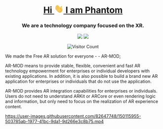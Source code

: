 # <h1 align="center">[Hi <img src="https://raw.githubusercontent.com/ABSphreak/ABSphreak/master/gifs/Hi.gif" width="30px"> I am Phantom](https://pphantomsxr.com/) </h1>
<h3 align="center">We are a technology company focused on the XR.</h3>

<div align="center">

[<img height="30" src="https://img.shields.io/badge/twitter-%231DA1F2.svg?&style=for-the-badge&logo=twitter&logoColor=white" />][twitter]
[<img height="30" src = "https://img.shields.io/badge/Youtube-%23E4405F.svg?&style=for-the-badge&logo=Youtube&logoColor=white">][Youtube] 

![Visitor Count](https://profile-counter.glitch.me/{Phantomxm2021}/count.svg)
  

</div>



We made the Free AR solution for everyone - - AR-MOD; 

AR-MOD means to provide stable, flexible, convenient and fast AR technology empowerment for enterprises or individual developers with existing applications. In addition, it is also possible to build a brand new AR application for enterprises or individuals that do not use the application.

AR-MOD provides AR integration capabilities for enterprises or individuals. Users do not need to understand ARKit or ARCore or even rendering logic and information, but only need to focus on the realization of AR experience content.

https://user-images.githubusercontent.com/82647748/150115955-503785ab-1977-41bc-9da1-9d266e3c8b75.mp4






[twitter]: https://twitter.com/Phantom74605762
[youtube]: https://www.youtube.com/channel/UCf98zocVgz1FGF6jgx4N-oA
[Hashnode]: https://ayushirawat.com
[gmail]: https://gmail.com
[linkedin]: https://www.linkedin.com/in/ayushi7rawat/
[Medium]: https://medium.com/@ayushi7rawat
[Facebook]: https://www.facebook.com/ayushi7rawat
